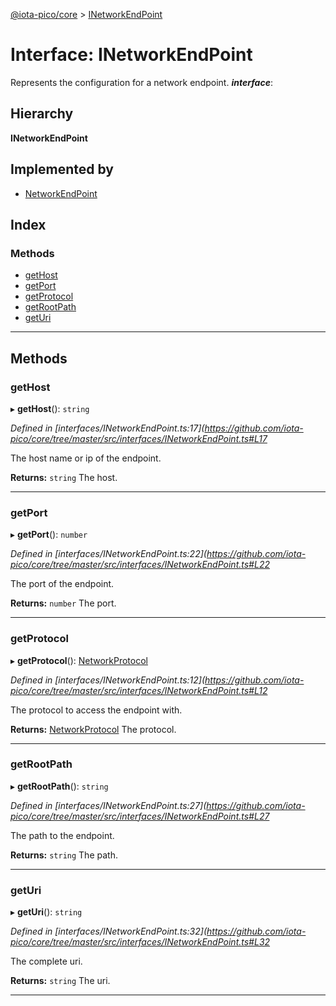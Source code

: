 [@iota-pico/core](../README.md) > [INetworkEndPoint](../interfaces/inetworkendpoint.md)

# Interface: INetworkEndPoint

Represents the configuration for a network endpoint.
*__interface__*: 

## Hierarchy

**INetworkEndPoint**

## Implemented by

* [NetworkEndPoint](../classes/networkendpoint.md)

## Index

### Methods

* [getHost](inetworkendpoint.md#gethost)
* [getPort](inetworkendpoint.md#getport)
* [getProtocol](inetworkendpoint.md#getprotocol)
* [getRootPath](inetworkendpoint.md#getrootpath)
* [getUri](inetworkendpoint.md#geturi)

---

## Methods

<a id="gethost"></a>

###  getHost

▸ **getHost**(): `string`

*Defined in [interfaces/INetworkEndPoint.ts:17](https://github.com/iota-pico/core/tree/master/src/interfaces/INetworkEndPoint.ts#L17*

The host name or ip of the endpoint.

**Returns:** `string`
The host.

___
<a id="getport"></a>

###  getPort

▸ **getPort**(): `number`

*Defined in [interfaces/INetworkEndPoint.ts:22](https://github.com/iota-pico/core/tree/master/src/interfaces/INetworkEndPoint.ts#L22*

The port of the endpoint.

**Returns:** `number`
The port.

___
<a id="getprotocol"></a>

###  getProtocol

▸ **getProtocol**(): [NetworkProtocol](../#networkprotocol)

*Defined in [interfaces/INetworkEndPoint.ts:12](https://github.com/iota-pico/core/tree/master/src/interfaces/INetworkEndPoint.ts#L12*

The protocol to access the endpoint with.

**Returns:** [NetworkProtocol](../#networkprotocol)
The protocol.

___
<a id="getrootpath"></a>

###  getRootPath

▸ **getRootPath**(): `string`

*Defined in [interfaces/INetworkEndPoint.ts:27](https://github.com/iota-pico/core/tree/master/src/interfaces/INetworkEndPoint.ts#L27*

The path to the endpoint.

**Returns:** `string`
The path.

___
<a id="geturi"></a>

###  getUri

▸ **getUri**(): `string`

*Defined in [interfaces/INetworkEndPoint.ts:32](https://github.com/iota-pico/core/tree/master/src/interfaces/INetworkEndPoint.ts#L32*

The complete uri.

**Returns:** `string`
The uri.

___

